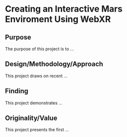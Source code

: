 # Creating an Interactive Mars Enviroment Using WebXR


## Purpose
The purpose of this project is to ...

## Design/Methodology/Approach
This project draws on recent ...

## Finding
This project demonstrates ...

## Originality/Value
This project presents the first ...
